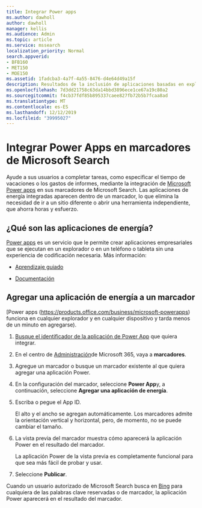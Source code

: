 ```yaml
---
title: Integrar Power apps
ms.author: dawholl
author: dawholl
manager: kellis
ms.audience: Admin
ms.topic: article
ms.service: mssearch
localization_priority: Normal
search.appverid:
- BFB160
- MET150
- MOE150
ms.assetid: 1fadcba3-4a7f-4a55-8476-d4e64d49a15f
description: Resultados de la inclusión de aplicaciones basadas en explorador en marcadores resultados de Microsoft Search
ms.openlocfilehash: 7d3dd21758c63da14bbd3896ece1ce67a19c80a2
ms.sourcegitcommit: f4cb37fdf85b895337caee827fb72b5b7fcaa8ad
ms.translationtype: MT
ms.contentlocale: es-ES
ms.lasthandoff: 12/12/2019
ms.locfileid: "39995027"
---
```

# <a name="integrate-power-apps-in-microsoft-search-bookmarks"></a>Integrar Power Apps en marcadores de Microsoft Search
   
Ayude a sus usuarios a completar tareas, como especificar el tiempo de vacaciones o los gastos de informes, mediante la integración de [Microsoft Power apps](https://products.office.com/business/microsoft-powerapps) en sus marcadores de Microsoft Search. Las aplicaciones de energía integradas aparecen dentro de un marcador, lo que elimina la necesidad de ir a un sitio diferente o abrir una herramienta independiente, que ahorra horas y esfuerzo.
  
## <a name="what-are-power-apps"></a>¿Qué son las aplicaciones de energía?

[Power apps](https://products.office.com/business/microsoft-powerapps) es un servicio que le permite crear aplicaciones empresariales que se ejecutan en un explorador o en un teléfono o tableta sin una experiencia de codificación necesaria. Más información:
  
- [Aprendizaje guiado](https://docs.microsoft.com/learn/browse/?products=powerapps)
    
- [Documentación](https://docs.microsoft.com/powerapps/)
    
## <a name="add-a-power-app-to-a-bookmark"></a>Agregar una aplicación de energía a un marcador

[Power apps (https://products.office.com/business/microsoft-powerapps) funciona en cualquier explorador y en cualquier dispositivo y tarda menos de un minuto en agregarse).
  
1. [Busque el identificador de la aplicación de Power App](https://docs.microsoft.com/powerapps/maker/canvas-apps/get-sessionid#get-an-app-id) que quiera integrar.
    
2. En el centro de [Administración](https://admin.microsoft.com)de Microsoft 365, vaya a **marcadores**.
    
3. Agregue un marcador o busque un marcador existente al que quiera agregar una aplicación Power.
    
4. En la configuración del marcador, seleccione **Power App**y, a continuación, seleccione **Agregar una aplicación de energía**.
    
5. Escriba o pegue el App ID.
    
    El alto y el ancho se agregan automáticamente. Los marcadores admite la orientación vertical y horizontal, pero, de momento, no se puede cambiar el tamaño.
    
6. La vista previa del marcador muestra cómo aparecerá la aplicación Power en el resultado del marcador.
    
    La aplicación Power de la vista previa es completamente funcional para que sea más fácil de probar y usar.
    
7. Seleccione **Publicar**.
    
Cuando un usuario autorizado de Microsoft Search busca en [Bing](https://Bing.com) para cualquiera de las palabras clave reservadas o de marcador, la aplicación Power aparecerá en el resultado del marcador.
